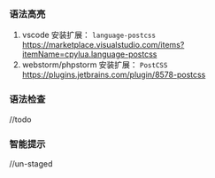 ### 语法高亮
1. vscode
安装扩展：
```language-postcss```
https://marketplace.visualstudio.com/items?itemName=cpylua.language-postcss
2. webstorm/phpstorm
安装扩展：
```PostCSS```
https://plugins.jetbrains.com/plugin/8578-postcss

### 语法检查
//todo

### 智能提示
//un-staged

